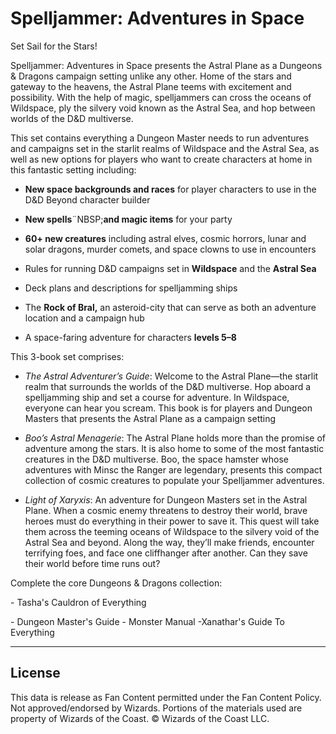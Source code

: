 # Spelljammer: Adventures in Space

<span>Set Sail for the Stars!</span>

<span>Spelljammer: Adventures in Space presents the Astral Plane as a Dungeons &amp; Dragons campaign setting unlike any other. Home of the stars and gateway to the heavens, the Astral Plane teems with excitement and possibility. With the help of magic, spelljammers can cross the oceans of Wildspace, ply the silvery void known as the Astral Sea, and hop between worlds of the D&amp;D multiverse.</span>

<span>This set contains everything a Dungeon Master needs to run adventures and campaigns set in the starlit realms of Wildspace and the Astral Sea, as well as new options for players who want to create characters at home in this fantastic setting including:</span>

- <span><strong>New space backgrounds and races</strong> for player characters to use in the D&amp;D Beyond character builder</span>

- <span><strong>New spells</strong>¨NBSP;<strong>and magic items</strong> for your party</span>

- <span><strong>60+ new creatures</strong> including astral elves, cosmic horrors, lunar and solar dragons, murder comets, and space clowns to use in encounters</span>

- <span>Rules for running D&amp;D campaigns set in <strong>Wildspace</strong> and the <strong>Astral Sea</strong></span>

- <span>Deck plans and descriptions for spelljamming ships</span>

- <span>The <strong>Rock of Bral,</strong> an asteroid-city that can serve as both an adventure location and a campaign hub</span>

- <span>A space-faring adventure for characters <strong>levels 5–8</strong></span>

<span>This 3-book set comprises:</span>

- <span><em>The Astral Adventurer’s Guide</em>: Welcome to the Astral Plane—the starlit realm that surrounds the worlds of the D&amp;D multiverse. Hop aboard a spelljamming ship and set a course for adventure. In Wildspace, everyone can hear you scream. This book is for players and Dungeon Masters that presents the Astral Plane as a campaign setting</span>

- <span><em>Boo’s Astral Menagerie</em>: The Astral Plane holds more than the promise of adventure among the stars. It is also home to some of the most fantastic creatures in the D&amp;D multiverse. Boo, the space hamster whose adventures with Minsc the Ranger are legendary, presents this compact collection of cosmic creatures to populate your Spelljammer adventures.</span>

- <span><em>Light of Xaryxis</em>: An adventure for Dungeon Masters set in the Astral Plane. When a cosmic enemy threatens to destroy their world, brave heroes must do everything in their power to save it. This quest will take them across the teeming oceans of Wildspace to the silvery void of the Astral Sea and beyond. Along the way, they’ll make friends, encounter terrifying foes, and face one cliffhanger after another. Can they save their world before time runs out?</span>

Complete the core Dungeons & Dragons collection:<br>

\- <span><a>Tasha's Cauldron of Everything</a></span>

<span><span>-&nbsp;<span><a>Dungeon Master's Guide</a></span></span>
<span>-&nbsp;<span><a>Monster Manual</a></span></span>
<span>-<span><a>Xanathar's Guide To Everything</a></span></span></span>

---

## License

This data is release as Fan Content permitted under the Fan Content Policy. Not approved/endorsed by Wizards. Portions of the materials used are property of Wizards of the Coast. © Wizards of the Coast LLC.
